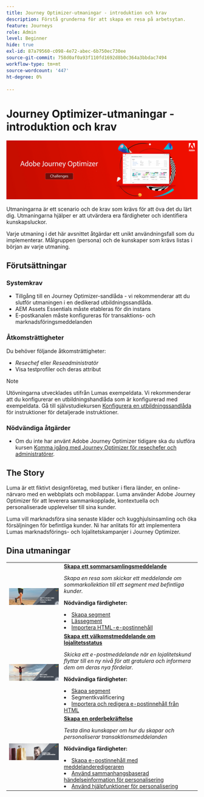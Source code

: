 ```yaml
---
title: Journey Optimizer-utmaningar - introduktion och krav
description: Förstå grunderna för att skapa en resa på arbetsytan.
feature: Journeys
role: Admin
level: Beginner
hide: true
exl-id: 87a79560-c098-4e72-abec-6b750ec730ee
source-git-commit: 758d0af0a93f110fd1692d8b0c364a3bbdac7494
workflow-type: tm+mt
source-wordcount: '447'
ht-degree: 0%

---
```


# Journey Optimizer-utmaningar - introduktion och krav

![AJO Challenges Banner](./assets/ajo-banner-challenges.png)

Utmaningarna är ett scenario och de krav som krävs för att öva det du lärt dig. Utmaningarna hjälper er att utvärdera era färdigheter och identifiera kunskapsluckor.

Varje utmaning i det här avsnittet åtgärdar ett unikt användningsfall som du implementerar. Målgruppen (persona) och de kunskaper som krävs listas i början av varje utmaning.

## Förutsättningar

### Systemkrav

* Tillgång till en Journey Optimizer-sandlåda - vi rekommenderar att du slutför utmaningen i en dedikerad utbildningssandlåda.
* AEM Assets Essentials måste etableras för din instans
* E-postkanalen måste konfigureras för transaktions- och marknadsföringsmeddelanden

### Åtkomsträttigheter

Du behöver följande åtkomsträttigheter:
* *Resechef* eller *Reseadministratör*
* Visa testprofiler och deras attribut

>[!NOTE]
> Utövningarna utvecklades utifrån Lumas exempeldata. Vi rekommenderar att du konfigurerar en utbildningshandlåda som är konfigurerad med exempeldata. Gå till självstudiekursen [Konfigurera en utbildningssandlåda](/help/tutorial-configure-a-training-sandbox/introduction-and-prerequisites.md) för instruktioner för detaljerade instruktioner.

### Nödvändiga åtgärder

* Om du inte har använt Adobe Journey Optimizer tidigare ska du slutföra kursen [Komma igång med Journey Optimizer för resechefer och administratörer](https://experienceleague.adobe.com/?recommended=JourneyOptimizer-U-1-2021.1).


## The Story

Luma är ett fiktivt designföretag, med butiker i flera länder, en online-närvaro med en webbplats och mobilappar. Luma använder Adobe Journey Optimizer för att leverera sammankopplade, kontextuella och personaliserade upplevelser till sina kunder.

Luma vill marknadsföra sina senaste kläder och kugghjulsinsamling och öka försäljningen för befintliga kunder. Ni har anlitats för att implementera Lumas marknadsförings- och lojalitetskampanjer i Journey Optimizer.

## Dina utmaningar

<table>
<tr>
<td>
 <div>
      <a href="summer-collection-announcement-challenge.md">
        <img alt="Bild för sommarsamlingsmeddelande" src="./assets/email-assets/luma-transactional-onboarding-3.png"/>
      </a>
      </div>
  </td>
  <td>
   <strong><a href="summer-collection-announcement-challenge.md">Skapa ett sommarsamlingsmeddelande </strong>
    </a>
      <p>
      <em>Skapa en resa som skickar ett meddelande om sommarkollektion till ett segment med befintliga kunder. </em>
      <p>
      <b>Nödvändiga färdigheter:</b>
      <li><a href="https://experienceleague.adobe.com/docs/journey-optimizer-learn/tutorials/profiles-segments-subscriptions/create-segments.html"> Skapa segment</li>
      <li><a href="https://experienceleague.adobe.com/docs/journey-optimizer-learn/tutorials/create-journeys/use-case-read-segment.html">Lässegment</li>
       <li><a href="https://experienceleague.adobe.com/docs/journey-optimizer-learn/tutorials/create-messages/create-emails/import-and-author-html-email-content.html">Importera HTML-e-postinnehåll</li>
  </td>
  </tr>
   <tr>
    <td>
    <div>
    <a>
      <img alt="Välkommen" src="./assets/email-assets/luma-transactional-onboarding-1.png"/>
    </a>
    </div>
    <td>
    <div >
      <a>
    <strong><a href="loyalty-status-welcome-email-challenge.md">Skapa ett välkomstmeddelande om lojalitetsstatus </strong>
    </a>
    </div>
    <p>
    <em>Skicka ett e-postmeddelande när en lojalitetskund flyttar till en ny nivå för att gratulera och informera dem om deras nya fördelar.</em>
    <p>
    <b>Nödvändiga färdigheter:</b>
      <li><a href="https://experienceleague.adobe.com/docs/journey-optimizer-learn/tutorials/profiles-segments-subscriptions/create-segments.html"> Skapa segment</li>
      <li><a [href="https://experienceleague.adobe.com/docs/journey-optimizer-learn/tutorials/create-journeys/use-case-read-segment-qualification.html">Segmentkvalificering</li>
      <li><a href="https://experienceleague.adobe.com/docs/journey-optimizer-learn/tutorials/create-messages/create-emails/import-and-author-html-email-content.html">Importera och redigera e-postinnehåll från HTML</li>
  </td>
  </tr>
  <tr>
  <td>
  <div>
    <a href="order-confirmation-challenge.md">
      <img alt="Luma-e-post" src="./assets/email-assets/luma-transactional-order-confirmation.png"/>
    </a>
  </td>
  <td>
      <a href="order-confirmation-challenge.md">
    <strong><a href="order-confirmation-challenge.md">Skapa en orderbekräftelse</strong>
    </a>
    <div>
    <p>
    <em>Testa dina kunskaper om hur du skapar och personaliserar transaktionsmeddelanden
    </em>
    <p>
    <b>Nödvändiga färdigheter:</b>
      <li><a href="https://experienceleague.adobe.com/docs/journey-optimizer-learn/tutorials/create-messages/create-content-with-the-email-designer.html"> Skapa e-postinnehåll med meddelanderedigeraren</li>
      <li><a href="https://experienceleague.adobe.com/docs/journey-optimizer-learn/tutorials/personalize-content/use-contextual-event-information-for-personalization.html">Använd sammanhangsbaserad händelseinformation för personalisering</li>
      <li><a href="https://experienceleague.adobe.com/docs/journey-optimizer-learn/tutorials/personalize-content/use-helper-functions-for-personalization.html?lang=en">Använd hjälpfunktioner för personalisering</li>
  </td>
</table>
